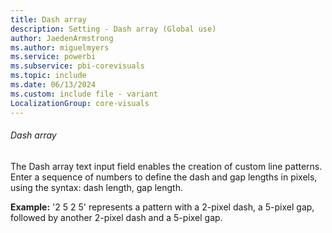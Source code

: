 ```yaml
---
title: Dash array
description: Setting - Dash array (Global use)
author: JaedenArmstrong
ms.author: miguelmyers
ms.service: powerbi
ms.subservice: pbi-corevisuals
ms.topic: include
ms.date: 06/13/2024
ms.custom: include file - variant
LocalizationGroup: core-visuals
---
```

###### Dash array

The Dash array text input field enables the creation of custom line patterns. Enter a sequence of numbers to define the dash and gap lengths in pixels, using the syntax: dash length, gap length.

   **Example:**
   '2 5 2 5' represents a pattern with a 2-pixel dash, a 5-pixel gap, followed by another 2-pixel dash and a 5-pixel gap.
